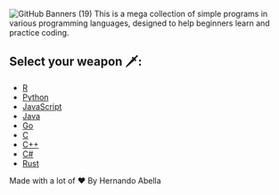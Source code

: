 ![GitHub Banners (19)](https://github.com/user-attachments/assets/e660ebe4-f737-4e15-9856-4cf28f9b52c6)
This is a mega collection of simple programs in various programming languages, designed to help beginners learn and practice coding.

## Select your weapon 🗡️:
- [R](./r-programs.md)
- [Python](./python-programs.md)
- [JavaScript](./javascript-programs.md)
- [Java](./java-programs.md)
- [Go](#)
- [C](./c-programs.md)
- [C++](#)
- [C#](#)
- [Rust](rust-programs.md)

Made with a lot of ❤️ By Hernando Abella
